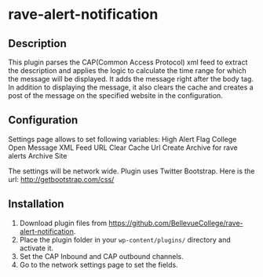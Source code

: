 # rave-alert-notification




## Description
This plugin parses the CAP(Common Access Protocol) xml feed to extract the description and applies the logic to calculate the time range for which the message will be displayed.
It adds the message right after the body tag. In addition to displaying the message, it also clears the cache and creates a post of the message on the specified website in the configuration.


## Configuration
Settings page allows to set following variables:
High Alert Flag
College Open Message
XML Feed URL
Clear Cache Url
Create Archive for rave alerts
Archive Site

The settings will be network wide.
Plugin uses Twitter Bootstrap. Here is the url:
http://getbootstrap.com/css/


## Installation
1. Download plugin files from https://github.com/BellevueCollege/rave-alert-notification.
2. Place the plugin folder in your `wp-content/plugins/` directory and activate it.
3. Set the CAP Inbound and CAP outbound channels.
4. Go to the network settings page to set the fields.


